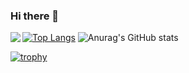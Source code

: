 ### Hi there 👋

<!--
**House-lovers7/House-lovers7** is a ✨ _special_ ✨ repository because its `README.md` (this file) appears on your GitHub profile.

Here are some ideas to get you started:

- 🔭 I’m currently working on ...
- 🌱 I’m currently learning ...
- 👯 I’m looking to collaborate on ...
- 🤔 I’m looking for help with ...
- 💬 Ask me about ...
- 📫 How to reach me: ...
- 😄 Pronouns: ...
- ⚡ Fun fact: ...
-->


<a href="https://github.com/anuraghazra/github-readme-stats">
  <img align="left" src="https://github-readme-stats.vercel.app/api?username=House-lovers7&count_private=true&show_icons=true" />
</a>

[![Top Langs](https://github-readme-stats.vercel.app/api/top-langs/?username=House-lovers7&layout=compact)](https://github.com/anuraghazra/github-readme-stats)
![Anurag's GitHub stats](https://github-readme-stats.vercel.app/api?username=House-lovers7&show_icons=true&theme=transparent)

[![trophy](https://github-profile-trophy.vercel.app/?username=House-lovers7)](https://github.com/ry/github-profile-trophy)
